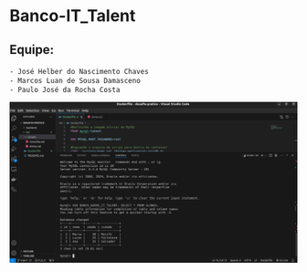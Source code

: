 # Banco-IT_Talent
## Equipe:
    - José Helber do Nascimento Chaves
    - Marcos Luan de Sousa Damasceno
    - Paulo José da Rocha Costa

![Print da consulta](print-bd-select.png)